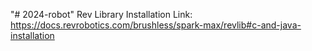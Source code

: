 "# 2024-robot"
Rev Library Installation Link: https://docs.revrobotics.com/brushless/spark-max/revlib#c-and-java-installation
